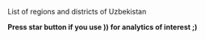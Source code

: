 List of regions and districts of Uzbekistan


<b> Press star button if you use )) for analytics of interest ;)</b> 
